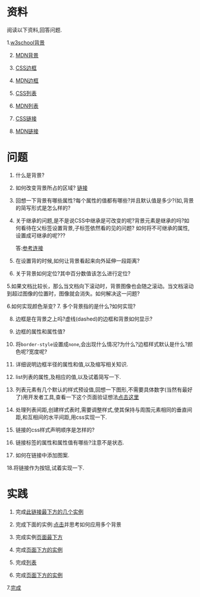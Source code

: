 # 资料
阅读以下资料,回答问题.

1.[w3school背景](http://www.w3school.com.cn/css/css_background.asp)

2. [MDN背景](https://developer.mozilla.org/zh-CN/docs/Learn/CSS/Styling_boxes/%E8%83%8C%E6%99%AF)

3. [CSS边框](http://www.w3school.com.cn/css/css_border.asp)

4. [MDN边框](https://developer.mozilla.org/zh-CN/docs/Learn/CSS/Styling_boxes/Borders)

5. [CSS列表](http://www.w3school.com.cn/css/css_list.asp)

6. [MDN列表](https://developer.mozilla.org/zh-CN/docs/Learn/CSS/%E4%B8%BA%E6%96%87%E6%9C%AC%E6%B7%BB%E5%8A%A0%E6%A0%B7%E5%BC%8F/Styling_lists)

7. [CSS链接](http://www.w3school.com.cn/css/css_link.asp)

8. [MDN链接](https://developer.mozilla.org/zh-CN/docs/Learn/CSS/%E4%B8%BA%E6%96%87%E6%9C%AC%E6%B7%BB%E5%8A%A0%E6%A0%B7%E5%BC%8F/Styling_links)

# 问题
1. 什么是背景?
2. 如何改变背景所占的区域?
[链接](https://developer.mozilla.org/zh-CN/docs/Web/CSS/background-clip)
1. 回想一下背景有哪些属性?每个属性的值都有哪些?并且默认值是多少?(如,背景的简写形式是怎么样的?

2. 关于继承的问题,是不是说CSS中继承是可改变的呢?背景元素是继承的吗?如何看待在父标签设置背景,子标签依然看的见的问题?
如何将不可继承的属性,设置成可继承的呢???

	答:[参考连接](https://www.zhihu.com/question/53234935)

3. 在设置背的时候,如何让背景看起来向外延伸一段距离?

4. 关于背景如何定位?其中百分数值该怎么进行定位?

5.如果文档比较长，那么当文档向下滚动时，背景图像也会随之滚动。当文档滚动到超过图像的位置时，图像就会消失。如何解决这一问题?

6.如何实现颜色渐变?
7. 多个背景指的是什么?如何实现?

8. 边框是在背景之上吗?虚线(dashed)的边框和背景如何显示?

9. 边框的属性和属性值?

10. 将`border-style`设置成`none`,会出现什么情况?为什么?边框样式默认是什么?颜色呢?宽度呢?

11. 详细说明边框半径的属性和值,以及缩写相关知识.

12. list列表的属性,及相应的值,以及试着简写一下.

13. 列表元素有几个默认的样式预设值,回想一下图形,不需要具体数字(当然有最好了)用开发者工具,查看一下这个页面验证想法[点击这里](https://ztyzz.github.io/IFE2018//1/day04/test.html)

14. 处理列表间距,创建样式表时,需要调整样式,使其保持与周围元素相同的垂直间距,和互相间的水平间距,用css实现一下.

15. 链接的css样式声明顺序是怎样的?

16. 链接标签的属性和属性值有哪些?注意不是状态.

17. 如何在链接中添加图案.

18.将链接作为按钮,试着实现一下.


# 实践
1. 完成[此链接最下方的几个实例](http://www.w3school.com.cn/css/css_background.asp)
2. 完成下面的实例:[点击](https://codepen.io/try1best/pen/RyoPEr)并思考如何应用多个背景
3. 完成实例[页面最下方](http://www.w3school.com.cn/css/css_border.asp)

4. 完成[页面下方的实例](https://developer.mozilla.org/zh-CN/docs/Learn/CSS/Styling_boxes/Borders)

5. 完成[列表](http://www.w3school.com.cn/css/css_list.asp)

6. 完成[页面下方的实例](https://developer.mozilla.org/zh-CN/docs/Learn/CSS/%E4%B8%BA%E6%96%87%E6%9C%AC%E6%B7%BB%E5%8A%A0%E6%A0%B7%E5%BC%8F/Styling_lists)

7.[完成](http://www.w3school.com.cn/css/css_link.asp)



